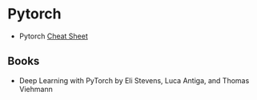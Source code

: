 # Pytorch
- Pytorch <a href="https://pytorch.org/tutorials/beginner/ptcheat.html">Cheat Sheet</a>
## Books
- Deep Learning with PyTorch by Eli Stevens, Luca Antiga, and Thomas Viehmann
